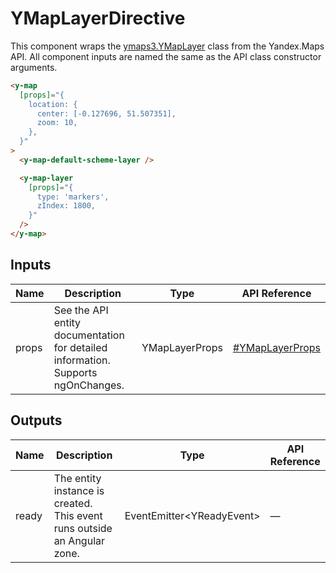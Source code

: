 # YMapLayerDirective


This component wraps the [ymaps3.YMapLayer](https://yandex.ru/dev/jsapi30/doc/ru/ref/#class-ymaplayer) class from the Yandex.Maps API.
All component inputs are named the same as the API class constructor arguments.

```html
<y-map
  [props]="{
    location: {
      center: [-0.127696, 51.507351],
      zoom: 10,
    },
  }"
>
  <y-map-default-scheme-layer />

  <y-map-layer
    [props]="{
      type: 'markers',
      zIndex: 1800,
    }"
  />
</y-map>
```




## Inputs
| Name  | Description                                                                          | Type           | API Reference                                                               |
| ----- | ------------------------------------------------------------------------------------ | -------------- | --------------------------------------------------------------------------- |
| props |   See the API entity documentation for detailed information. Supports ngOnChanges.   | YMapLayerProps | [#YMapLayerProps](https://yandex.ru/dev/jsapi30/doc/ru/ref/#YMapLayerProps) |

## Outputs
| Name  | Description                                                                 | Type                                 | API Reference |
| ----- | --------------------------------------------------------------------------- | ------------------------------------ | ------------- |
| ready |   The entity instance is created. This event runs outside an Angular zone.  | EventEmitter<YReadyEvent<YMapLayer>> | —             |